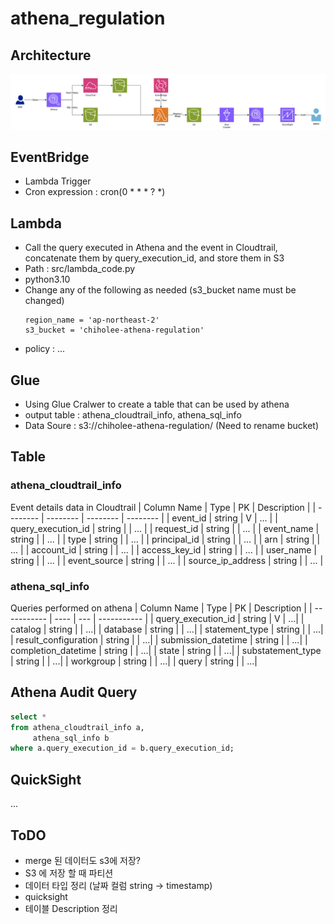 # athena_regulation

## Architecture
![](img/2024-01-26-10-19-23.png)

## EventBridge
- Lambda Trigger
- Cron expression : cron(0 * * * ? *)


## Lambda
- Call the query executed in Athena and the event in Cloudtrail, concatenate them by query_execution_id, and store them in S3
- Path : src/lambda_code.py
- python3.10
- Change any of the following as needed (s3_bucket name must be changed)
    ```
    region_name = 'ap-northeast-2'
    s3_bucket = 'chiholee-athena-regulation'
    ```
- policy : ...

## Glue
- Using Glue Cralwer to create a table that can be used by athena
- output table : athena_cloudtrail_info, athena_sql_info
- Data Soure : s3://chiholee-athena-regulation/ (Need to rename bucket)

## Table
### athena_cloudtrail_info
Event details data in Cloudtrail
| Column Name | Type | PK | Description |
| -------- | -------- | -------- | -------- |
| event_id | string | V | ... |
| query_execution_id | string |  | ... |
| request_id | string |  | ... |
| event_name | string |  | ... |
| type | string |  | ... |
| principal_id | string |  | ... |
| arn | string |  | ... |
| account_id | string |  | ... |
| access_key_id | string |  | ... |
| user_name | string |  | ... |
| event_source | string |  | ... |
| source_ip_address | string |  | ... |


### athena_sql_info
Queries performed on athena
| Column Name | Type | PK  | Description |
| ----------- | ---- | --- | ----------- |
| query_execution_id | string | V | ...|
| catalog | string | | ...|
| database | string | | ...|
| statement_type | string | | ...|
| result_configuration | string | | ...|
| submission_datetime | string | | ...|
| completion_datetime | string | | ...|
| state | string | | ...|
| substatement_type | string | | ...|
| workgroup | string | | ...|
| query | string | | ...|


## Athena Audit Query
```sql
select *
from athena_cloudtrail_info a,
     athena_sql_info b
where a.query_execution_id = b.query_execution_id;
```

## QuickSight
...


## ToDO
- merge 된 데이터도 s3에 저장?
- S3 에 저장 할 때 파티션
- 데이터 타입 정리 (날짜 컬럼 string -> timestamp)
- quicksight
- 테이블 Description 정리